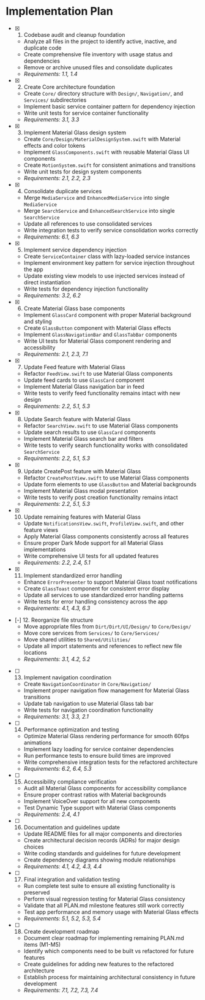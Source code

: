 # Implementation Plan

- [x] 1. Codebase audit and cleanup foundation





  - Analyze all files in the project to identify active, inactive, and duplicate code
  - Create comprehensive file inventory with usage status and dependencies
  - Remove or archive unused files and consolidate duplicates
  - _Requirements: 1.1, 1.4_

- [x] 2. Create Core architecture foundation




  - Create `Core/` directory structure with `Design/`, `Navigation/`, and `Services/` subdirectories
  - Implement basic service container pattern for dependency injection
  - Write unit tests for service container functionality
  - _Requirements: 3.1, 3.3_

- [x] 3. Implement Material Glass design system
  - Create `Core/Design/MaterialDesignSystem.swift` with Material effects and color tokens
  - Implement `GlassComponents.swift` with reusable Material Glass UI components
  - Create `MotionSystem.swift` for consistent animations and transitions
  - Write unit tests for design system components
  - _Requirements: 2.1, 2.2, 2.3_

- [x] 4. Consolidate duplicate services
  - Merge `MediaService` and `EnhancedMediaService` into single `MediaService`
  - Merge `SearchService` and `EnhancedSearchService` into single `SearchService`
  - Update all references to use consolidated services
  - Write integration tests to verify service consolidation works correctly
  - _Requirements: 6.1, 6.3_

- [x] 5. Implement service dependency injection
  - Create `ServiceContainer` class with lazy-loaded service instances
  - Implement environment key pattern for service injection throughout the app
  - Update existing view models to use injected services instead of direct instantiation
  - Write tests for dependency injection functionality
  - _Requirements: 3.2, 6.2_

- [x] 6. Create Material Glass base components
  - Implement `GlassCard` component with proper Material background and styling
  - Create `GlassButton` component with Material Glass effects
  - Implement `GlassNavigationBar` and `GlassTabBar` components
  - Write UI tests for Material Glass component rendering and accessibility
  - _Requirements: 2.1, 2.3, 7.1_

- [x] 7. Update Feed feature with Material Glass
  - Refactor `FeedView.swift` to use Material Glass components
  - Update feed cards to use `GlassCard` component
  - Implement Material Glass navigation bar in feed
  - Write tests to verify feed functionality remains intact with new design
  - _Requirements: 2.2, 5.1, 5.3_

- [x] 8. Update Search feature with Material Glass
  - Refactor `SearchView.swift` to use Material Glass components
  - Update search results to use `GlassCard` components
  - Implement Material Glass search bar and filters
  - Write tests to verify search functionality works with consolidated `SearchService`
  - _Requirements: 2.2, 5.1, 5.3_

- [x] 9. Update CreatePost feature with Material Glass
  - Refactor `CreatePostView.swift` to use Material Glass components
  - Update form elements to use `GlassButton` and Material backgrounds
  - Implement Material Glass modal presentation
  - Write tests to verify post creation functionality remains intact
  - _Requirements: 2.2, 5.1, 5.3_

- [x] 10. Update remaining features with Material Glass
  - Update `NotificationsView.swift`, `ProfileView.swift`, and other feature views
  - Apply Material Glass components consistently across all features
  - Ensure proper Dark Mode support for all Material Glass implementations
  - Write comprehensive UI tests for all updated features
  - _Requirements: 2.2, 2.4, 5.1_

- [x] 11. Implement standardized error handling
  - Enhance `ErrorPresenter` to support Material Glass toast notifications
  - Create `GlassToast` component for consistent error display
  - Update all services to use standardized error handling patterns
  - Write tests for error handling consistency across the app
  - _Requirements: 4.1, 4.3, 6.3_

- [-] 12. Reorganize file structure
  - Move appropriate files from `Dirt/Dirt/UI/Design/` to `Core/Design/`
  - Move core services from `Services/` to `Core/Services/`
  - Move shared utilities to `Shared/Utilities/`
  - Update all import statements and references to reflect new file locations
  - _Requirements: 3.1, 4.2, 5.2_

- [ ] 13. Implement navigation coordination
  - Create `NavigationCoordinator` in `Core/Navigation/`
  - Implement proper navigation flow management for Material Glass transitions
  - Update tab navigation to use Material Glass tab bar
  - Write tests for navigation coordination functionality
  - _Requirements: 3.1, 3.3, 2.1_

- [ ] 14. Performance optimization and testing
  - Optimize Material Glass rendering performance for smooth 60fps animations
  - Implement lazy loading for service container dependencies
  - Run performance tests to ensure build times are improved
  - Write comprehensive integration tests for the refactored architecture
  - _Requirements: 6.2, 6.4, 5.3_

- [ ] 15. Accessibility compliance verification
  - Audit all Material Glass components for accessibility compliance
  - Ensure proper contrast ratios with Material backgrounds
  - Implement VoiceOver support for all new components
  - Test Dynamic Type support with Material Glass components
  - _Requirements: 2.4, 4.1_

- [ ] 16. Documentation and guidelines update
  - Update README files for all major components and directories
  - Create architectural decision records (ADRs) for major design choices
  - Write coding standards and guidelines for future development
  - Create dependency diagrams showing module relationships
  - _Requirements: 4.1, 4.2, 4.3, 4.4_

- [ ] 17. Final integration and validation testing
  - Run complete test suite to ensure all existing functionality is preserved
  - Perform visual regression testing for Material Glass consistency
  - Validate that all PLAN.md milestone features still work correctly
  - Test app performance and memory usage with Material Glass effects
  - _Requirements: 5.1, 5.2, 5.3, 5.4_

- [ ] 18. Create development roadmap
  - Document clear roadmap for implementing remaining PLAN.md items (M1-M5)
  - Identify which components need to be built vs refactored for future features
  - Create guidelines for adding new features to the refactored architecture
  - Establish process for maintaining architectural consistency in future development
  - _Requirements: 7.1, 7.2, 7.3, 7.4_